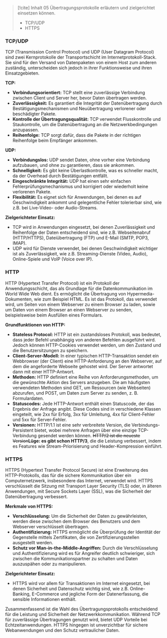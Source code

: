 
> [!cite] Inhalt
> 05 Übertragungsprotokolle erläutern und zielgerichtet einsetzen können.
> 
> - ﻿﻿TCP/UDP
> - ﻿﻿HTTPS

### TCP/UDP

TCP (Transmission Control Protocol) und UDP (User Datagram Protocol) sind zwei Kernprotokolle der Transportschicht im Internetprotokoll-Stack. Sie sind für den Versand von Datenpaketen von einem Host zum anderen zuständig, unterscheiden sich jedoch in ihrer Funktionsweise und ihren Einsatzgebieten.

**TCP:**
- **Verbindungsorientiert:** TCP stellt eine zuverlässige Verbindung zwischen Client und Server her, bevor Daten übertragen werden.
- **Zuverlässigkeit:** Es garantiert die Integrität der Datenübertragung durch Bestätigungsmechanismen und Neuübertragung verlorener oder beschädigter Pakete.
- **Kontrolle der Übertragungsqualität:** TCP verwendet Flusskontrolle und Staukontrolle, um die Datenübertragung an die Netzwerkbedingungen anzupassen.
- **Reihenfolge:** TCP sorgt dafür, dass die Pakete in der richtigen Reihenfolge beim Empfänger ankommen.

**UDP:**
- **Verbindungslos:** UDP sendet Daten, ohne vorher eine Verbindung aufzubauen, und ohne zu garantieren, dass sie ankommen.
- **Schnelligkeit:** Es gibt keine Überlastkontrolle, was es schneller macht, da der Overhead durch Bestätigungen entfällt.
- **Eingeschränkte Integrität:** UDP hat einen sehr einfachen Fehlerprüfungsmechanismus und korrigiert oder wiederholt keine verlorenen Pakete.
- **Flexibilität:** Es eignet sich für Anwendungen, bei denen es auf Geschwindigkeit ankommt und gelegentliche Fehler tolerierbar sind, wie z.B. bei Live-Video- oder Audio-Streams.

**Zielgerichteter Einsatz:**
- TCP wird in Anwendungen eingesetzt, bei denen Zuverlässigkeit und Reihenfolge der Daten entscheidend sind, wie z.B. Webseitenabruf (HTTP/HTTPS), Dateiübertragung (FTP) und E-Mail (SMTP, POP3, IMAP).
- UDP wird für Dienste verwendet, bei denen Geschwindigkeit wichtiger ist als Zuverlässigkeit, wie z.B. Streaming-Dienste (Video, Audio), Online-Spiele und VoIP (Voice over IP).

### HTTP

HTTP (Hypertext Transfer Protocol) ist ein Protokoll der Anwendungsschicht, das als Grundlage für die Datenkommunikation im World Wide Web dient. Es ermöglicht die Übertragung von Hypermedia-Dokumenten, wie zum Beispiel HTML. Es ist das Protokoll, das verwendet wird, um Seiten von einem Webserver zu einem Browser zu laden, sowie um Daten von einem Browser an einen Webserver zu senden, beispielsweise beim Ausfüllen eines Formulars.

**Grundfunktionen von HTTP:**

- **Stateless Protocol:** HTTP ist ein zustandsloses Protokoll, was bedeutet, dass jeder Befehl unabhängig von anderen Befehlen ausgeführt wird. Jedoch können HTTP-Cookies verwendet werden, um den Zustand und die Benutzersitzungen zu speichern.
- **Client-Server-Modell:** In einer typischen HTTP-Transaktion sendet ein Webbrowser (der Client) eine HTTP-Anforderung an den Webserver, auf dem die angeforderte Webseite gehostet wird. Der Server antwortet dann mit einer HTTP-Antwort.
- **Methoden:** HTTP definiert eine Reihe von Anforderungsmethoden, um die gewünschte Aktion des Servers anzugeben. Die am häufigsten verwendeten Methoden sind GET, um Ressourcen (wie Webseiten) abzurufen, und POST, um Daten zum Server zu senden, z. B. Formulardaten.
- **Statuscodes:** Jede HTTP-Antwort enthält einen Statuscode, der das Ergebnis der Anfrage angibt. Diese Codes sind in verschiedene Klassen eingeteilt, wie 2xx für Erfolg, 3xx für Umleitung, 4xx für Client-Fehler und 5xx für Server-Fehler.
- **Versionen:** HTTP/1.1 ist eine sehr verbreitete Version, die Verbindungs-Persistent bietet, wobei mehrere Anfragen über eine einzige TCP-Verbindung gesendet werden können. ~~HTTP/2 ist die neueste Version~~**Lüge: es gibt schon HTTP/3**, die die Leistung verbessert, indem es Features wie Stream-Priorisierung und Header-Kompression einführt.

### HTTPS

HTTPS (Hypertext Transfer Protocol Secure) ist eine Erweiterung des HTTP-Protokolls, das für die sichere Kommunikation über ein Computernetzwerk, insbesondere das Internet, verwendet wird. HTTPS verschlüsselt die Sitzung mit Transport Layer Security (TLS) oder, in älteren Anwendungen, mit Secure Sockets Layer (SSL), was die Sicherheit der Datenübertragung verbessert.

**Merkmale von HTTPS:**
- **Verschlüsselung:** Um die Sicherheit der Daten zu gewährleisten, werden diese zwischen dem Browser des Benutzers und dem Webserver verschlüsselt übertragen.
- **Authentifizierung:** HTTPS ermöglicht die Überprüfung der Identität der Gegenstelle mittels Zertifikaten, die von Zertifizierungsstellen ausgestellt werden.
- **Schutz vor Man-in-the-Middle-Angriffen:** Durch die Verschlüsselung und Authentifizierung wird es für Angreifer deutlich schwieriger, sich zwischen die Kommunikationspartner zu schalten und Daten auszuspähen oder zu manipulieren.

**Zielgerichteter Einsatz:**
- HTTPS wird vor allem für Transaktionen im Internet eingesetzt, bei denen Sicherheit und Datenschutz wichtig sind, wie z.B. Online-Banking, E-Commerce und jegliche Form der Datenerfassung, die sensible Informationen enthält.

Zusammenfassend ist die Wahl des Übertragungsprotokolls entscheidend für die Leistung und Sicherheit der Netzwerkkommunikation. Während TCP für zuverlässige Übertragungen genutzt wird, bietet UDP Vorteile bei Echtzeitanwendungen. HTTPS hingegen ist unverzichtbar für sichere Webanwendungen und den Schutz vertraulicher Daten.

